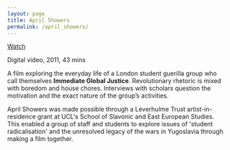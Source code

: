 ```yaml
---
layout: page
title: April Showers
permalink: /april_showers/
---
```


<embed-video iframe-id="vimeo1" api="1" player_id="vimeo1" ng-href="//vimeo.com/119650822"><a href="//vimeo.com/119650822">Watch</a></embed-video>


Digital video, 2011, 43 mins

A film exploring the everyday life of a London student guerilla group who call themselves **Immediate Global Justice**. Revolutionary rhetoric is mixed with boredom and house chores. Interviews with scholars question the motivation and the exact nature of the group’s activities. 

April Showers was made possible through a Leverhulme Trust artist-in-residence grant at UCL's School of Slavonic and East European Studies. This enabled a group of staff and students to explore issues of 'student radicalisation' and the unresolved legacy of the wars in Yugoslavia through making a film together.
